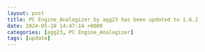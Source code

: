 ```yaml
---
layout: post
title: PC Engine_Analogizer by agg23 has been updated to 1.6.2
date: 2024-05-28 14:47:14 +0000
categories: [agg23, PC Engine_Analogizer]
tags: [update]
---
```


